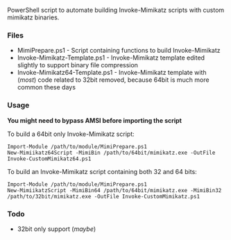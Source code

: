 PowerShell script to automate building Invoke-Mimikatz scripts with custom mimikatz binaries.

### Files

 * MimiPrepare.ps1 - Script containing functions to build Invoke-Mimikatz
 * Invoke-Mimikatz-Template.ps1 - Invoke-Mimikatz template edited slightly to support binary file compression
 * Invoke-Mimikatz64-Template.ps1 - Invoke-Mimikatz template with (_most_) code related to 32bit removed, because 64bit is much more common these days

### Usage

  **You might need to bypass AMSI before importing the script**

  To build a 64bit only Invoke-Mimikatz script:
  ```
Import-Module /path/to/module/MimiPrepare.ps1
New-Mimiikatz64Script -MimiBin /path/to/64bit/mimikatz.exe -OutFile Invoke-CustomMimikatz64.ps1
  ```

  To build an Invoke-Mimikatz script containing both 32 and 64 bits:
  ```
Import-Module /path/to/module/MimiPrepare.ps1
New-MimiikatzScript -MimiBin64 /path/to/64bit/mimikatz.exe -MimiBin32 /path/to/32bit/mimikatz.exe -OutFile Invoke-CustomMimikatz.ps1
  ```

### Todo

  * 32bit only support (_maybe_)
